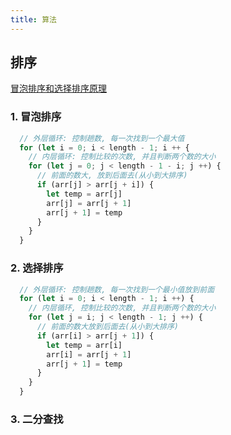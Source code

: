 ```yaml
---
title: 算法
---
```


## 排序

[冒泡排序和选择排序原理](https://www.cnblogs.com/moodlxs/p/10418767.html)

### 1. 冒泡排序

```javascript
  // 外层循环: 控制趟数, 每一次找到一个最大值
  for (let i = 0; i < length - 1; i ++ {
    // 内层循环: 控制比较的次数, 并且判断两个数的大小
    for (let j = 0; j < length - 1 - i; j ++) {
      // 前面的数大, 放到后面去(从小到大排序)
      if (arr[j] > arr[j + i]) {
        let temp = arr[j]
        arr[j] = arr[j + 1]
        arr[j + 1] = temp 
      }
    }
  }
```

### 2. 选择排序

```javascript
  // 外层循环: 控制趟数, 每一次找到一个最小值放到前面
  for (let i = 0; i < length - 1; i ++) {
    // 内层循环, 控制比较的次数, 并且判断两个数的大小
    for (let j = i; j < length - 1; j ++) {
      // 前面的数大放到后面去(从小到大排序)
      if (arr[i] > arr[j + 1]) {
        let temp = arr[i]
        arr[i] = arr[j + 1]
        arr[j + 1] = temp
      }
    }
  }
```

### 3. 二分查找


